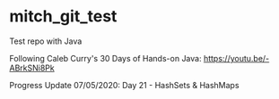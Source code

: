 # mitch_git_test

Test repo with Java

Following Caleb Curry's 30 Days of Hands-on Java: https://youtu.be/-ABrkSNi8Pk

Progress Update 07/05/2020: Day 21 - HashSets & HashMaps

